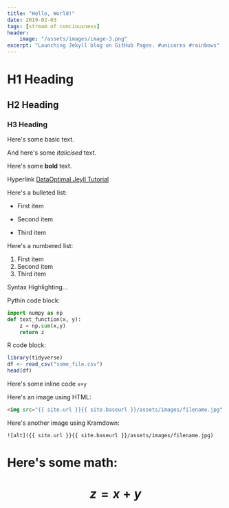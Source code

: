 ```yaml
---
title: "Hello, World!"
date: 2019-02-03
tags: [stream of conciousness]
header:
    image: "/assets/images/image-3.png"
excerpt: "Launching Jekyll blog on GitHub Pages. #unicorns #rainbows"
---
```


# H1 Heading

## H2 Heading

### H3 Heading

Here's some basic text.

And here's some *italicised* text.

Here's some **bold** text.

Hyperlink [DataOptimal Jeyll Tutorial](https://www.youtube.com/watch?v=qWrcgHwSG8M)

Here's a bulleted list:
* First item
+ Second item
- Third item

Here's a numbered list:
1. First item
2. Second item
3. Third item

Syntax Highlighting...

Pythin code block:
```python
import numpy as np
def text_function(x, y):
    z = np.sum(x,y)
    return z
```

R code block:
```r
library(tidyverse)
df <- read_csv("some_file.csv")
head(df)
```

Here's some inline code `x+y`

Here's an image using HTML:
```html
<img src="{{ site.url }}{{ site.baseurl }}/assets/images/filename.jpg" alt="">
```

Here's another image using Kramdown:
```kramdown
![alt]({{ site.url }}{{ site.baseurl }}/assets/images/filename.jpg)
```

# Here's some math:

# $$z=x+y$$
